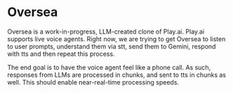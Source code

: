 # Oversea

Oversea is a work-in-progress, LLM-created clone of Play.ai. Play.ai supports live voice agents. Right now, we are trying to get Oversea to listen to user prompts, understand them via stt, send them to Gemini, respond with tts and then repeat this process.

The end goal is to have the voice agent feel like a phone call. As such, responses from LLMs are processed in chunks, and sent to tts in chunks as well. This should enable near-real-time processing speeds.
